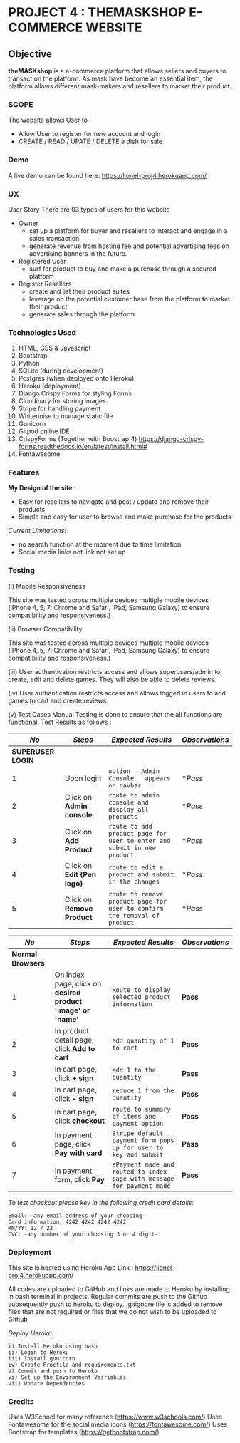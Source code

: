 # **PROJECT 4 : THEMASKSHOP E-COMMERCE WEBSITE**

## Objective    
**theMASKshop** is a e-commerce platform that allows sellers and buyers to transact on the platform. As mask have become an essential item, the platform allows different mask-makers and resellers to market their product. 
    
### SCOPE
The website allows User to :
* Allow User to register for new account and login 
* CREATE / READ / UPATE / DELETE a dish for sale
    
### Demo
A live demo can be found here. https://lionel-proj4.herokuapp.com/

### UX
User Story
There are 03 types of users for this website 
* Owner
    - set  up a platform for buyer and resellers to interact and engage in a sales transaction
    - generate revenue from hosting fee and potential advertising fees on advertising banners in the future.
* Registered User
    - surf for product to buy and make a purchase through a secured platform
* Register Resellers
    - create and list their product suites
    - leverage on the potential customer base from the platform to market their product
    - generate sales through the platform 

### Technologies Used
1. HTML, CSS & Javascript 
2. Bootstrap 
3. Python 
4. SQLite (during development)
5. Postgres (when deployed onto Heroku)
6. Heroku (deployment)
8. Django Crispy Forms for styling Forms
9. Cloudinary for storing images 
10. Stripe for handling payment 
11. Whitenoise to manage static file 
12. Gunicorn 
13. Gitpod online IDE
14. CrispyForms (Together with Boostrap 4) https://django-crispy-forms.readthedocs.io/en/latest/install.html#
16. Fontawesome


### Features
				
**My Design of the site :**

* Easy for resellers to navigate and post / update and remove their products
* Simple and easy for user to browse and make purchase for the products
    
_Current Limitations:_
* no search function at the moment due to time limitation
* Social media links not link not set up

### Testing
(i) Mobile Responsiveness

This site was tested across multiple devices multiple mobile devices (iPhone 4, 5, 7: Chrome and Safari, iPad, Samsung Galaxy) to ensure compatibility and responsiveness.)

(ii) Browser Compatibility

This site was tested across multiple devices multiple mobile devices (iPhone 4, 5, 7: Chrome and Safari, iPad, Samsung Galaxy) to ensure compatibility and responsiveness.)

(iii) User authentication restricts access and allows superusers/admin to create, edit and delete games. They will also be able to delete reviews.

(iv) User authentication restricts access and allows logged in users to add games to cart and create reviews.

(v) Test Cases
Manual Testing is done to ensure that the all functions are functional.
Test Results as follows :

*No* | *Steps* | *Expected Results* | *Observations*
--- | --- | --- | ---
**SUPERUSER LOGIN**|
1  | Upon login | `option __Admin Console__ appears on navbar` | **Pass*
2  | Click on **Admin console** | `route to admin console and display all products` | **Pass*
3  | Click on **Add Product** | `route to add product page for user to enter and submit in new product` | **Pass*
4  | Click on **Edit (Pen logo)** | `route to edit a product and submit in the changes` | **Pass*
5  | Click on **Remove Product** | `route to remove product page for user to confirm the removal of product` | **Pass*


*No* | *Steps* | *Expected Results* | *Observations*
--- | --- | --- | ---
**Normal Browsers**|
1 | On index page, click on **desired product 'image' or 'name'** | `Route to display selected product information`| **Pass** 
2 | In product detail page, click **Add to cart** |`add quantity of 1 to cart`|**Pass**
3 | In cart page, click **+ sign** |`add 1 to the quantity`|**Pass**
4 | In cart page, click **- sign** |`reduce 1 from the quantity`|**Pass**
5 | In cart page, click **checkout** |`route to summary of items and payment option`|**Pass**
6 | In payment page, click **Pay with card** |`Stripe default payment form pops up for user to key and submit`|**Pass**
7 | In payment form, click **Pay** |`aPayment made and routed to index page with message for payment made`|**Pass**

_To test checkout please key in the following credit card details:_

    Email: -any email address of your choosing-
    Card information: 4242 4242 4242 4242
    MM/YY: 12 / 22
    CVC: -any number of your choosing 3 or 4 digit-




### Deployment
This site is hosted using Heroku App Link : 
https://lionel-proj4.herokuapp.com/

All codes are uploaded to GitHub and links are made to Heroku by installing in bash terminal in projects.
Regular commits are push to the Github subsequently push to heroku to deploy.
.gitignore file is added to remove files that are not required or files that we do not wish to be uploaded to Github

_Deploy Heroku:_

    i) Install Heroku using bash
    ii) Login to Heroku
    iii) Install gunicorn
    iv) Create Procfile and requirements.txt
    V) Commit and push to Heroku 
    vi) Set up the Environment Vasriables
    vii) Update Dependencies


### Credits
Uses W3School for many reference (https://www.w3schools.com/)
Uses Fontawesome for the social media icons (https://fontawesome.com/)
Uses Bootstrap for templates (https://getbootstrap.com/)

 
